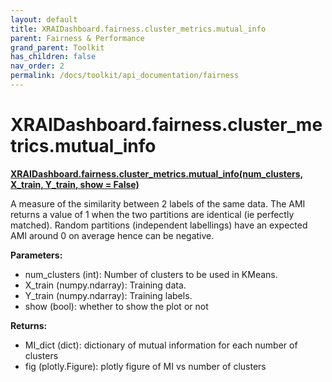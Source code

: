 ```yaml
---
layout: default
title: XRAIDashboard.fairness.cluster_metrics.mutual_info
parent: Fairness & Performance
grand_parent: Toolkit
has_children: false
nav_order: 2
permalink: /docs/toolkit/api_documentation/fairness
---
```


# XRAIDashboard.fairness.cluster_metrics.mutual_info
**[XRAIDashboard.fairness.cluster_metrics.mutual_info(num_clusters, X_train, Y_train, show = False)](https://github.com/gaberamolete/XRAIDashboard/blob/main/fairness/cluster_metrics.py)**


A measure of the similarity between 2 labels of the same data. The AMI returns a value of 1 when the two partitions are identical (ie perfectly matched). Random partitions (independent labellings) have an expected AMI around 0 on average hence can be negative.



**Parameters:**
- num_clusters (int): Number of clusters to be used in KMeans.
- X_train (numpy.ndarray): Training data.
- Y_train (numpy.ndarray): Training labels.
- show (bool): whether to show the plot or not

**Returns:**
- MI_dict (dict): dictionary of mutual information for each number of clusters
- fig (plotly.Figure): plotly figure of MI vs number of clusters
